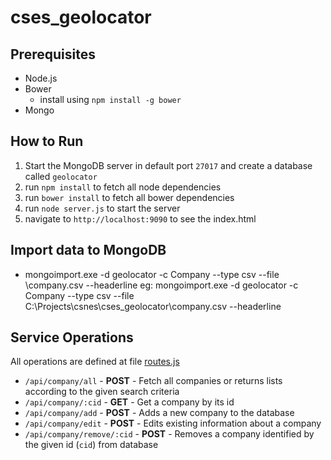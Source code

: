 # cses_geolocator

## Prerequisites
 * Node.js
 * Bower
   * install using `npm install -g bower`
 * Mongo

## How to Run
 1. Start the MongoDB server in default port `27017` and create a database called `geolocator`
 1. run `npm install` to fetch all node dependencies
 2. run `bower install` to fetch all bower dependencies
 3. run `node server.js` to start the server
 4. navigate to `http://localhost:9090` to see the index.html

## Import data to MongoDB
 * mongoimport.exe -d geolocator -c Company --type csv --file <project-location>\company.csv --headerline
 eg: mongoimport.exe -d geolocator -c Company --type csv --file C:\Projects\csnes\cses_geolocator\company.csv --headerline

## Service Operations
  All operations are defined at file [routes.js](app/routes.js)

 * `/api/company/all` - __POST__ - Fetch all companies or returns lists according to the given search criteria
 * `/api/company/:cid` - __GET__ - Get a company by its id
 * `/api/company/add` - __POST__ - Adds a new company to the database
 * `/api/company/edit` - __POST__ - Edits existing information about a company
 * `/api/company/remove/:cid` - __POST__ - Removes a company identified by the given id (`cid`) from database
